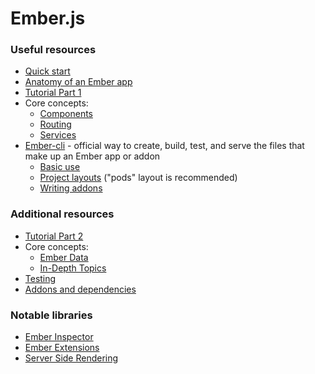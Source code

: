 # Ember.js

### Useful resources

- [Quick start](https://guides.emberjs.com/release/getting-started/quick-start/)
- [Anatomy of an Ember app](https://guides.emberjs.com/release/getting-started/anatomy-of-an-ember-app/)
- [Tutorial Part 1](https://guides.emberjs.com/release/tutorial/part-1/)
- Core concepts:
  - [Components](https://guides.emberjs.com/release/components/)
  - [Routing](https://guides.emberjs.com/release/routing/)
  - [Services](https://guides.emberjs.com/release/services/)
- [Ember-cli](https://cli.emberjs.com/release/) - official way to create, build, test, and serve the files that make up an Ember app or addon
  - [Basic use](https://cli.emberjs.com/release/basic-use/)
  - [Project layouts](https://cli.emberjs.com/release/advanced-use/project-layouts/) ("pods" layout is recommended)
  - [Writing addons](https://cli.emberjs.com/release/writing-addons/)

### Additional resources

- [Tutorial Part 2](https://guides.emberjs.com/release/tutorial/part-2/)
- Core concepts:
  - [Ember Data](https://guides.emberjs.com/release/models/)
  - [In-Depth Topics](https://guides.emberjs.com/release/in-depth-topics/autotracking-in-depth/)
- [Testing](https://guides.emberjs.com/release/testing/)
- [Addons and dependencies](https://guides.emberjs.com/release/addons-and-dependencies/)

### Notable libraries

- [Ember Inspector](https://guides.emberjs.com/release/ember-inspector/)
- [Ember Extensions](https://guides.emberjs.com/release/code-editors/)
- [Server Side Rendering](https://github.com/ember-fastboot/ember-cli-fastboot)